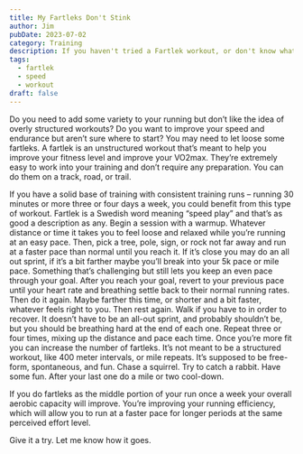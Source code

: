 ```yaml
---
title: My Fartleks Don't Stink
author: Jim
pubDate: 2023-07-02
category: Training
description: If you haven't tried a Fartlek workout, or don't know what it is read on.
tags:
  - fartlek
  - speed
  - workout
draft: false
---
```

Do you need to add some variety to your running but don’t like the idea of overly structured workouts? Do you want to improve your speed and endurance but aren’t sure where to start? You may need to let loose some fartleks.
A fartlek is an unstructured workout that’s meant to help you improve your fitness level and improve your VO2max. They’re extremely easy to work into your training and don’t require any preparation. You can do them on a track, road, or trail.  

If you have a solid base of training with consistent training runs – running 30 minutes or more three or four days a week, you could benefit from this type of workout. Fartlek is a Swedish word meaning “speed play” and that’s as good a description as any. Begin a session with a warmup. Whatever distance or time it takes you to feel loose and relaxed while you’re running at an easy pace. Then, pick a tree, pole, sign, or rock not far away and run at a faster pace than normal until you reach it. If it’s close you may do an all out sprint, if it’s a bit farther maybe you’ll break into your 5k pace or mile pace. Something that’s challenging but still lets you keep an even pace through your goal. After you reach your goal, revert to your previous pace until your heart rate and breathing settle back to their normal running rates. Then do it again. Maybe farther this time, or shorter and a bit faster, whatever feels right to you. Then rest again. Walk if you have to in order to recover. It doesn’t have to be an all-out sprint, and probably shouldn’t be, but you should be breathing hard at the end of each one. Repeat three or four times, mixing up the distance and pace each time. Once you’re more fit you can increase the number of fartleks. It’s not meant to be a structured workout, like 400 meter intervals, or mile repeats. It’s supposed to be free-form, spontaneous, and fun. Chase a squirrel. Try to catch a rabbit. Have some fun. After your last one do a mile or two cool-down.  

If you do fartleks as the middle portion of your run once a week your overall aerobic capacity will improve. You’re improving your running efficiency, which will allow you to run at a faster pace for longer periods at the same perceived effort level.  

Give it a try. Let me know how it goes.  
